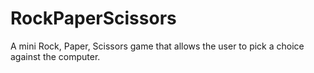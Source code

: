 # RockPaperScissors

A mini Rock, Paper, Scissors game that allows the user to pick a choice against the computer. 
